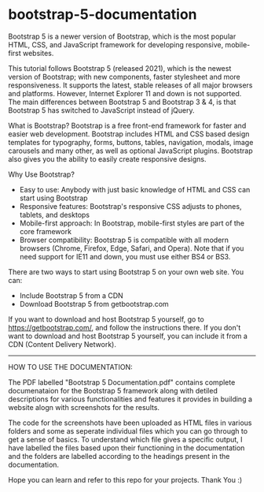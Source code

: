 # bootstrap-5-documentation
Bootstrap 5 is a newer version of Bootstrap, which is the most popular HTML, CSS, and JavaScript framework for developing responsive, mobile-first websites.

This tutorial follows Bootstrap 5 (released 2021), which is the newest version of Bootstrap; with new components, faster stylesheet and more responsiveness. It supports the latest, stable releases of all major browsers and platforms. However, Internet Explorer 11 and down is not supported. The main differences between Bootstrap 5 and Bootstrap 3 & 4, is that Bootstrap 5 has switched to JavaScript instead of jQuery.

What is Bootstrap?
Bootstrap is a free front-end framework for faster and easier web development.
Bootstrap includes HTML and CSS based design templates for typography, forms, buttons, tables, navigation, modals, image carousels and many other, as well as optional JavaScript plugins.
Bootstrap also gives you the ability to easily create responsive designs.

Why Use Bootstrap?
- Easy to use: Anybody with just basic knowledge of HTML and CSS can start using Bootstrap
- Responsive features: Bootstrap's responsive CSS adjusts to phones, tablets, and desktops
- Mobile-first approach: In Bootstrap, mobile-first styles are part of the core framework
- Browser compatibility: Bootstrap 5 is compatible with all modern browsers (Chrome, Firefox, Edge, Safari, and Opera). Note that if you need support for IE11 and down, you must use either BS4 or BS3.

There are two ways to start using Bootstrap 5 on your own web site. You can:
- Include Bootstrap 5 from a CDN
- Download Bootstrap 5 from getbootstrap.com

If you want to download and host Bootstrap 5 yourself, go to https://getbootstrap.com/, and follow the instructions there. If you don't want to download and host Bootstrap 5 yourself, you can include it from a CDN (Content Delivery Network).

-------------------------------------------------------------------------------------------------------------------------------------------------------------------------

HOW TO USE THE DOCUMENTATION:

The PDF labelled "Bootstrap 5 Documentation.pdf" contains complete documenataion for the Bootstrap 5 framework along with detiled descriptions for various functionalities and features it provides in building a website alogn with screenshots for the results.

The code for the screenshots have been uploaded as HTML files in various folders and some as seperate individual files which you can go through to get a sense of basics. To understand which file gives a specific output, I have labelled the files based upon their functioning in the documentation and the folders are labelled according to the headings present in the documentation.

Hope you can learn and refer to this repo for your projects. Thank You :)
